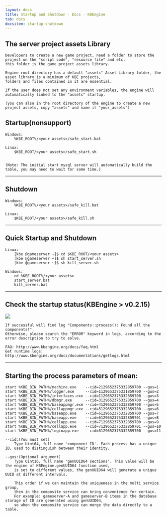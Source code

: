```yaml
---
layout: docs
title: Startup and Shutdown · Docs · KBEngine
tab: docs
docsitem: startup-shutdown
---
```



The server project assets Library
-------------------

	Developers to create a new game project, need a folder to store the project on the "script code", "resource file" and etc, 
	this folder is the game project assets library.

	Engine root directory has a default "assets" Asset Library folder, the asset library is a minimum of KBE projects, 
	folders and files contained in it are essential.

	If the user does not set any environment variables, the engine will automatically linked to the "assets" startup.

	(you can also in the root directory of the engine to create a new project assets, copy "assets" and name it "your_assets")


Startup(nonsupport)
-------------------

	Windows:
		%KBE_ROOT%/<your assets>/safe_start.bat

	Linux:
		$KBE_ROOT/<your assets>/safe_start.sh


	(Note: The initial start mysql server will automatically build the table, you may need to wait for some time.)


- - -


Shutdown
-------------------

	Windows:
		%KBE_ROOT%/<your assets>/safe_kill.bat

	Linux:
		$KBE_ROOT/<your assets>/safe_kill.sh


- - -


Quick Startup and Shutdown
-------------------

	Linux:
		[kbe @gameserver ~]$ cd $KBE_ROOT/<your assets>
		[kbe @gameserver ~]$ sh start_server.sh
		[kbe @gameserver ~]$ sh kill_server.sh

	Windows:
		cd %KBE_ROOT%/<your assets>
		start_server.bat
		kill_server.bat


- - -


Check the startup status(KBEngine > v0.2.15)
-------------------

<img class="screenshots-img" src="{{ site.baseurl }}/assets/img/screenshots/startup_status.png">

	If successful will find log "Components::process(): Found all the components!".
	Otherwise, please search the "ERROR" keyword in logs, according to the error description to try to solve.

	FAQ: http://www.kbengine.org/docs/faq.html
	Get runtime logs: http://www.kbengine.org/docs/documentations/getlogs.html


- - -


Starting the process parameters of mean:
-------------------

	start %KBE_BIN_PATH%/machine.exe	--cid=2129652375332859700 --gus=1
	start %KBE_BIN_PATH%/logger.exe		--cid=1129653375331859700 --gus=2
	start %KBE_BIN_PATH%/interfaces.exe	--cid=1129652375332859700 --gus=3
	start %KBE_BIN_PATH%/dbmgr.exe		--cid=3129652375332859700 --gus=4
	start %KBE_BIN_PATH%/baseappmgr.exe	--cid=4129652375332859700 --gus=5
	start %KBE_BIN_PATH%/cellappmgr.exe	--cid=5129652375332859700 --gus=6
	start %KBE_BIN_PATH%/baseapp.exe	--cid=6129652375332859700 --gus=7
	start %KBE_BIN_PATH%/baseapp.exe	--cid=6129652375332859701 --gus=8
	start %KBE_BIN_PATH%/cellapp.exe	--cid=7129652375332859700 --gus=9
	start %KBE_BIN_PATH%/cellapp.exe	--cid=7129652375332859701 --gus=10
	start %KBE_BIN_PATH%/loginapp.exe	--cid=8129652375332859700 --gus=11

	--cid:(You must set)
		Type Uint64, full name 'component ID'. Each process has a unique ID, used to distinguish between their identity.

	--gus:(Optional argument)
		Type Uint16, full name 'genUUID64 sections'. This value will be the engine of KBEngine.genUUID64 function used, 
		is set to different values, the genUUID64 will generate a unique UUID at different intervals.

		This order if we can maintain the uniqueness in the multi service group, 
		then in the composite service can bring convenience for certain.
		For example: gameserver-A and gameserver-B items in the database storage of ID are generated using genUUID64, 
		so when the composite service can merge the data directly to a table.